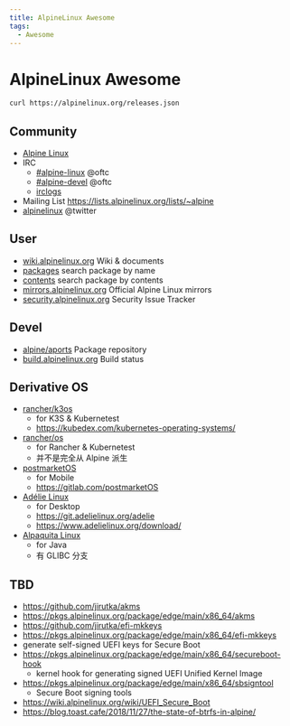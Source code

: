 ```yaml
---
title: AlpineLinux Awesome
tags:
  - Awesome
---
```


# AlpineLinux Awesome

```bash
curl https://alpinelinux.org/releases.json
```

## Community

- [Alpine Linux](https://alpinelinux.org/)
- IRC
  - [#alpine-linux](irc://irc.oftc.net/alpine-linux) @oftc
  - [#alpine-devel](irc://irc.oftc.net/alpine-devel) @oftc
  - [irclogs](https://irclogs.alpinelinux.org/)
- Mailing List
  https://lists.alpinelinux.org/lists/~alpine
- [alpinelinux](https://twitter.com/alpinelinux) @twitter

## User

- [wiki.alpinelinux.org](https://wiki.alpinelinux.org)
  Wiki & documents
- [packages](https://pkgs.alpinelinux.org/packages)
  search package by name
- [contents](https://pkgs.alpinelinux.org/contents)
  search package by contents
- [mirrors.alpinelinux.org](https://mirrors.alpinelinux.org)
  Official Alpine Linux mirrors
- [security.alpinelinux.org](https://security.alpinelinux.org)
  Security Issue Tracker

## Devel

- [alpine/aports](https://gitlab.alpinelinux.org/alpine/aports)
  Package repository
- [build.alpinelinux.org](https://build.alpinelinux.org)
  Build status

## Derivative OS

- [rancher/k3os](https://github.com/rancher/k3os)
  - for K3S & Kubernetest
  - https://kubedex.com/kubernetes-operating-systems/
- [rancher/os](https://github.com/rancher/os)
  - for Rancher & Kubernetest
  - 并不是完全从 Alpine 派生
- [postmarketOS](https://postmarketos.org/)
  - for Mobile
  - https://gitlab.com/postmarketOS
- [Adélie Linux](https://adelielinux.org/)
  - for Desktop
  - https://git.adelielinux.org/adelie
  - https://www.adelielinux.org/download/
- [Alpaquita Linux](https://bell-sw.com/alpaquita-linux/)
  - for Java
  - 有 GLIBC 分支

## TBD

- https://github.com/jirutka/akms
- https://pkgs.alpinelinux.org/package/edge/main/x86_64/akms
- https://github.com/jirutka/efi-mkkeys
- https://pkgs.alpinelinux.org/package/edge/main/x86_64/efi-mkkeys
- generate self-signed UEFI keys for Secure Boot
- https://pkgs.alpinelinux.org/package/edge/main/x86_64/secureboot-hook
  - kernel hook for generating signed UEFI Unified Kernel Image
- https://pkgs.alpinelinux.org/package/edge/main/x86_64/sbsigntool
  - Secure Boot signing tools
- https://wiki.alpinelinux.org/wiki/UEFI_Secure_Boot
- https://blog.toast.cafe/2018/11/27/the-state-of-btrfs-in-alpine/

